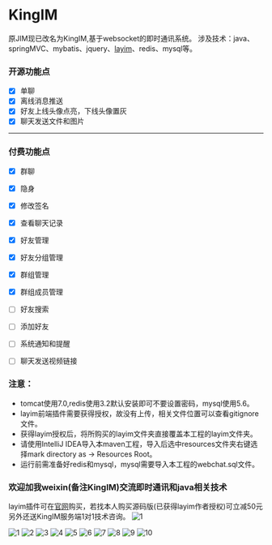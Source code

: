 # KingIM
原JIM现已改名为KingIM,基于websocket的即时通讯系统。
涉及技术：java、springMVC、mybatis、jquery、[layim](http://layim.layui.com/demo.html)、redis、mysql等。

### 开源功能点
- [x] 单聊
- [x] 离线消息推送
- [x] 好友上线头像点亮，下线头像置灰
- [x] 聊天发送文件和图片

---------------------
### 付费功能点
- [x] 群聊
- [x] 隐身
- [x] 修改签名
- [x] 查看聊天记录
- [x] 好友管理
- [x] 好友分组管理
- [x] 群组管理
- [x] 群组成员管理
- [ ] 好友搜索
- [ ] 添加好友
- [ ] 系统通知和提醒
- [ ] 聊天发送视频链接




###  注意：
- tomcat使用7.0,redis使用3.2默认安装即可不要设置密码，mysql使用5.6。
- layim前端插件需要获得授权，故没有上传，相关文件位置可以查看gitignore文件。
- 获得layim授权后，将所购买的layim文件夹直接覆盖本工程的layim文件夹。
- 请使用IntelliJ IDEA导入本maven工程，导入后选中resources文件夹右键选择mark directory as -> Resources Root。
- 运行前需准备好redis和mysql，mysql需要导入本工程的webchat.sql文件。

### 欢迎加我weixin(备注KingIM)交流即时通讯和java相关技术
layim插件可在[官网](http://layim.layui.com)购买，若找本人购买源码版(已获得layim作者授权)可立减50元另外还送KingIM服务端1对1技术咨询。
![1](imgs/Wechat.jpeg)

![1](imgs/1.png)
![2](imgs/2.png)
![3](imgs/3.png)
![4](imgs/4.png)
![5](imgs/5.png)
![6](imgs/6.png)
![7](imgs/7.png)
![8](imgs/8.png)
![9](imgs/9.png)
![10](imgs/10.png)


